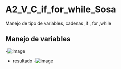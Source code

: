 # A2_V_C_if_for_while_Sosa
Manejo de tipo de variables, cadenas ,if , for ,while
## Manejo de variables
-![image](https://github.com/user-attachments/assets/38dd36f8-1ad1-4c7c-96ec-54e5e92bf1a7)
- resultado
-![image](https://github.com/user-attachments/assets/cb56a326-8528-432c-ba31-d8c5c03e39c7)
